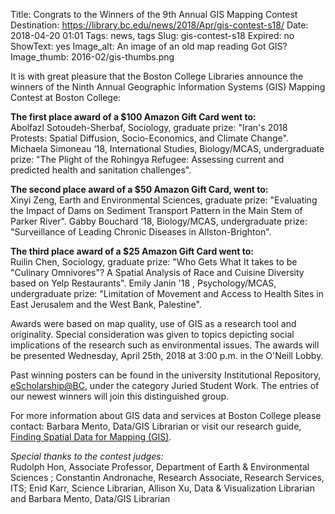 Title: Congrats to the Winners of the 9th Annual GIS Mapping Contest
Destination: https://library.bc.edu/news/2018/Apr/gis-contest-s18/
Date: 2018-04-20 01:01 
Tags: news, tags 
Slug: gis-contest-s18
Expired: no
ShowText: yes
Image_alt: An image of an old map reading Got GIS?
Image_thumb: 2016-02/gis-thumbs.png


It is with great pleasure that the Boston College Libraries announce the winners of the Ninth Annual Geographic Information Systems (GIS) Mapping Contest at Boston College:

<strong>The first place award of a $100 Amazon Gift Card went to:</strong><br/>
Abolfazl Sotoudeh-Sherbaf, Sociology, graduate prize: "Iran's 2018 Protests: Spatial Diffusion, Socio-Economics, and Climate Change".
Michaela Simoneau ‘18, International Studies, Biology/MCAS, undergraduate prize: "The Plight of the Rohingya Refugee: Assessing current and predicted health and sanitation challenges".

<strong>The second place award of a $50 Amazon Gift Card, went to:</strong><br/>
Xinyi Zeng, Earth and Environmental Sciences, graduate prize: "Evaluating the Impact of Dams on Sediment Transport Pattern in the Main Stem of Parker River".
Gabby Bouchard ‘18, Biology/MCAS, undergraduate prize: "Surveillance of Leading Chronic Diseases in Allston-Brighton".

<strong>The third place award of a $25 Amazon Gift Card went to:</strong><br/>
Ruilin Chen, Sociology, graduate prize: "Who Gets What It takes to be "Culinary Omnivores"? A Spatial Analysis of Race and Cuisine Diversity based on Yelp Restaurants".
Emily Janin '18 , Psychology/MCAS,  undergraduate prize: "Limitation of Movement and Access to Health Sites in East Jerusalem and the West Bank, Palestine".

Awards were based on map quality, use of GIS as a research tool and originality.  Special consideration was given to topics depicting social implications of the research such as environmental issues. The awards will be presented Wednesday, April 25th, 2018  at 3:00 p.m. in the O'Neill Lobby.  

Past winning posters can be found in the university Institutional Repository,  <a href="https://dlib.bc.edu/">eScholarship@BC</a>, under the category Juried Student Work. The entries of our newest winners will join this distinguished group.  

For more information about GIS data and services at Boston College please contact: Barbara Mento, Data/GIS Librarian or visit our research guide, <a href="http://libguides.bc.edu/gis">Finding Spatial Data for Mapping (GIS)</a>.

 
<em>Special thanks to the contest judges:</em><br/> 
Rudolph Hon, Associate Professor, Department of Earth & Environmental Sciences ; Constantin Andronache, Research Associate, Research Services, ITS;  Enid Karr,  Science Librarian, Allison Xu, Data & Visualization Librarian and Barbara Mento, Data/GIS Librarian
 

